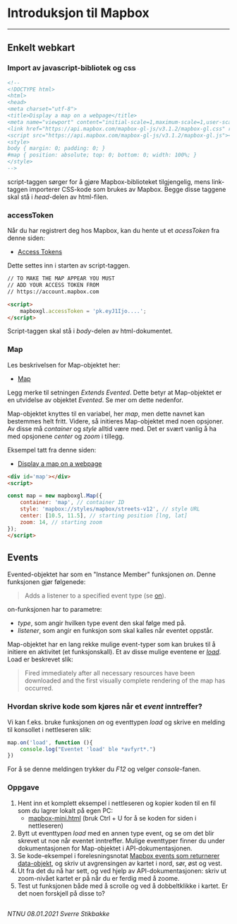 # Introduksjon til Mapbox

---

## Enkelt webkart

### Import av javascript-bibliotek og css

```html
<!--
<!DOCTYPE html>
<html>
<head>
<meta charset="utf-8">
<title>Display a map on a webpage</title>
<meta name="viewport" content="initial-scale=1,maximum-scale=1,user-scalable=no">
<link href="https://api.mapbox.com/mapbox-gl-js/v3.1.2/mapbox-gl.css" rel="stylesheet">
<script src="https://api.mapbox.com/mapbox-gl-js/v3.1.2/mapbox-gl.js"></script>
<style>
body { margin: 0; padding: 0; }
#map { position: absolute; top: 0; bottom: 0; width: 100%; }
</style>
-->
```

script-taggen sørger for å gjøre Mapbox-biblioteket tilgjengelig, mens link-taggen importerer CSS-kode som brukes av Mapbox. Begge disse taggene skal stå i *head*-delen av html-filen.

### accessToken

Når du har registrert deg hos Mapbox, kan du hente ut et *acessToken* fra denne siden:
- [Access Tokens](https://account.mapbox.com/access-tokens/)

Dette settes inn i starten av script-taggen. 

```html
// TO MAKE THE MAP APPEAR YOU MUST
// ADD YOUR ACCESS TOKEN FROM
// https://account.mapbox.com

<script>
    mapboxgl.accessToken = 'pk.eyJ1Ijo....';
</script>
```

Script-taggen skal stå i *body*-delen av html-dokumentet.

### Map

Les beskrivelsen for Map-objektet her:

- [Map](https://docs.mapbox.com/mapbox-gl-js/api/#map)

Legg merke til setningen *Extends Evented*. Dette betyr at Map-objektet er en utvidelse av objektet *Evented*. Se mer om dette nedenfor.

Map-objektet knyttes til en variabel, her *map*, men dette navnet kan bestemmes helt fritt. Videre, så initieres Map-objektet med noen opsjoner. Av disse må *container* og *style* alltid være med. Det er svært vanlig å ha med opsjonene *center* og *zoom* i tillegg.

Eksempel tatt fra denne siden:

- [Display a map on a webpage](https://docs.mapbox.com/mapbox-gl-js/example/simple-map/)

```html
<div id='map'></div>
<script>

const map = new mapboxgl.Map({
	container: 'map', // container ID
	style: 'mapbox://styles/mapbox/streets-v12', // style URL
	center: [10.5, 11.5], // starting position [lng, lat]
	zoom: 14, // starting zoom
});
</script>
```


## Events

Evented-objektet har som en "Instance Member" funksjonen *on*. Denne funksjonen gjør følgenede: 
> Adds a listener to a specified event type (se [on](https://docs.mapbox.com/mapbox-gl-js/api/#evented#on)). 

on-funksjonen har to parametre:
- _type_, som angir hvilken type event den skal følge med på. 
- _listener_, som angir en funksjon som skal kalles når eventet oppstår.

Map-objektet har en lang rekke mulige event-typer som kan brukes til å initiere en aktivitet (et funksjonskall). Et av disse mulige eventene er *[load](https://docs.mapbox.com/mapbox-gl-js/api/#map.event:load)*. Load er beskrevet slik:
> Fired immediately after all necessary resources have been downloaded and the first visually complete rendering of the map has occurred.

### Hvordan skrive kode som kjøres når et *event* inntreffer?

Vi kan f.eks. bruke funksjonen *on* og eventtypen *load* og skrive en melding til konsollet i nettleseren slik:

```javascript
map.on('load', function (){
    console.log("Eventet 'load' ble *avfyrt*.")
})
```

For å se denne meldingen trykker du *F12* og velger *console*-fanen.

### Oppgave

1. Hent inn et komplett eksempel i nettleseren og kopier koden til en fil som du lagrer lokalt på egen PC:
    - [mapbox-mini.html](mapbox-mini.html)
    (bruk Ctrl + U for å se koden for siden i nettleseren) 
2. Bytt ut eventtypen *load* med en annen type event, og se om det blir skrevet ut noe når eventet inntreffer. Mulige eventtyper finner du under dokumentasjonen for Map-objektet i API-dokumentasjonen.
3. Se kode-eksempel i forelesningsnotat [Mapbox events som returnerer data-objekt](https://folk.ntnu.no/sverrsti/GEO2311F-H2020/mapbox-events-data.html), og skriv ut avgrensingen av kartet i nord, sør, øst og vest.
4. Ut fra det du nå har sett, og ved hjelp av API-dokumentasjonen: skriv ut zoom-nivået kartet er på når du er ferdig med å zoome.
5. Test ut funksjonen både med å scrolle og ved å dobbeltklikke i kartet. Er det noen forskjell på disse to?

##

*NTNU 08.01.2021 Sverre Stikbakke*

